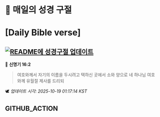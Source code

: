 # 🙏 매일의 성경 구절
# [Daily Bible verse]
## [![README에 성경구절 업데이트](https://github.com/DONGSUKA/first_test/actions/workflows/update-readme-bible.yml/badge.svg)](https://github.com/DONGSUKA/first_test/actions/workflows/update-readme-bible.yml)
<!-- START_BIBLE_VERSE -->
📖 **신명기 16:2**
> 여호와께서 자기의 이름을 두시려고 택하신 곳에서 소와 양으로 네 하나님 여호와께 유월절 제사를 드리되

🕊️ _업데이트 시각: 2025-10-19 01:17:14 KST_
  <!-- END_BIBLE_VERSE -->
## GITHUB_ACTION
